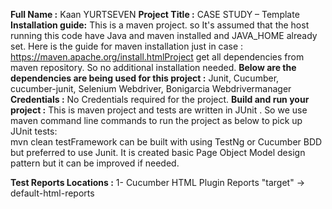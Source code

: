 **Full Name :**
Kaan YURTSEVEN
**Project Title :**
CASE STUDY – Template
**Installation guide:**
This is a maven project. so It's assumed that the host running this code have Java and maven installed and JAVA_HOME already set.
Here is the guide for maven installation just in case : https://maven.apache.org/install.htmlProject get all dependencies from maven repository. So no additional installation needed.
**Below are the dependencies are being used for this project :** Junit,
Cucumber,
cucumber-junit,
Selenium Webdriver,
Bonigarcia Webdrivermanager
 **Credentials :**
No Credentials required for the project.
**Build and run your project :**
This is maven project and tests are written in JUnit . So we use maven command line commands to run the project as below to pick up JUnit tests:  
mvn clean testFramework can be built with using TestNg or Cucumber BDD but preferred to use Junit.
It is created basic Page Object Model design pattern but it can be improved if needed.

 **Test Reports Locations :**
1- Cucumber HTML Plugin Reports "target" -> default-html-reports
